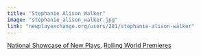```yaml
---
title: "Stephanie Alison Walker"
image: "stephanie_alison_walker.jpg"
link: "newplayexchange.org/users/281/stephanie-alison-walker"
---
```


[National Showcase of New Plays](/programs/national-showcase-of-new-plays), [Rolling World Premieres](/programs/rolling-world-premieres)